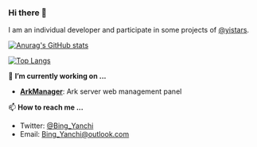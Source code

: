 ### Hi there 👋
I am an individual developer and participate in some projects of [@yistars](https://github.com/yistars).

[![Anurag's GitHub stats](https://github-readme-stats.vercel.app/api?username=BingYanchi&show_icons=true&locale=cn)](https://github.com/BingYanchi)

[![Top Langs](https://github-readme-stats.vercel.app/api/top-langs/?username=BingYanchi&layout=compact&locale=cn)](https://github.com/BingYanchi)

🔭 **I’m currently working on ...**
* [**ArkManager**](https://github.com/yistars/ArkManager): Ark server web management panel

📫 **How to reach me ...**
* Twitter: [@Bing_Yanchi](https://twitter.com/Bing_Yanchi)
* Email: Bing_Yanchi@outlook.com

<!--
**BingYanchi/BingYanchi** is a ✨ _special_ ✨ repository because its `README.md` (this file) appears on your GitHub profile.

<!--
Here are some ideas to get you started:

- 🔭 I’m currently working on ...
- 🌱 I’m currently learning ...
- 👯 I’m looking to collaborate on ...
- 🤔 I’m looking for help with ...
- 💬 Ask me about ...
- 📫 How to reach me: ...
- 😄 Pronouns: ...
- ⚡ Fun fact: ...
-->
